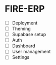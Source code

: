 # FIRE-ERP

-   [ ] Deployment
-   [ ] Theming
-   [ ] Supabase setup
-   [ ] Auth
-   [ ] Dashboard
-   [ ] User management
-   [ ] Settings
